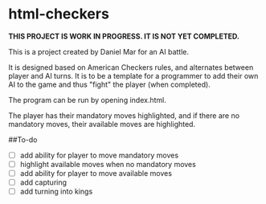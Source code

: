 # html-checkers
**THIS PROJECT IS WORK IN PROGRESS. IT IS NOT YET COMPLETED.**

This is a project created by Daniel Mar for an AI battle. 

It is designed based on American Checkers rules, and alternates between player and AI turns. It is to be a template for a programmer to add their own AI to the game and thus "fight" the player (when completed). 

The program can be run by opening index.html.

The player has their mandatory moves highlighted, and if there are no mandatory moves, their available moves are highlighted.

##To-do
- [ ] add ability for player to move mandatory moves
- [ ] highlight available moves when no mandatory moves
- [ ] add ability for player to move available moves
- [ ] add capturing
- [ ] add turning into kings
